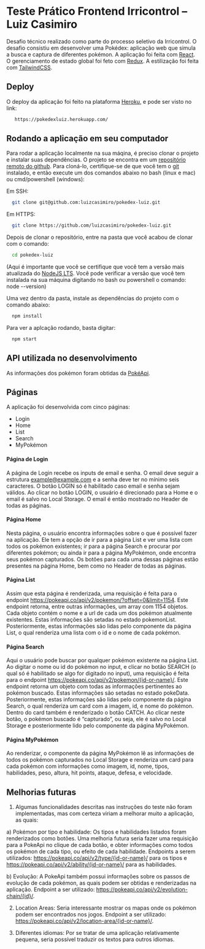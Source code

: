 # Teste Prático Frontend Irricontrol – Luiz Casimiro

Desafio técnico realizado como parte do processo seletivo da Irricontrol. O desafio consistiu em desenvolver uma Pokédex: aplicação web que simula a busca e captura de diferentes pokémon. A aplicação foi feita com [React](https://reactjs.org/). O gerenciamento de estado global foi feto com [Redux](https://redux-toolkit.js.org/). A estilização foi feita com [TailwindCSS](https://tailwindcss.com/).



## Deploy

O deploy da aplicação foi feito na plataforma [Heroku](https://www.heroku.com), e pode ser visto no link: 

```bash
   https://pokedexluiz.herokuapp.com/
```


## Rodando a aplicação em seu computador

Para rodar a aplicação localmente na sua máqina, é preciso clonar o projeto e instalar suas dependências. O projeto se encontra em um [repositório remoto do github](https://github.com/luizcasimiro/pokedex-luiz). Para cloná-lo, certifique-se de que você tem o [git](https://github.com/git-guides/install-git) instalado, e então execute um dos comandos abaixo no bash (linux e mac) ou cmd/powershell (windows):

Em SSH:
```bash
  git clone git@github.com:luizcasimiro/pokedex-luiz.git
```

Em HTTPS:
```bash
  git clone https://github.com/luizcasimiro/pokedex-luiz.git
```

Depois de clonar o repositório, entre na pasta que você acabou de clonar com o comando:

```bash
  cd pokedex-luiz
```

(Aqui é importante que você se certifique que você tem a versão mais atualizada do [NodeJS LTS](https://nodejs.org/en/). Você pode verificar a versão que você tem instalada na sua máquina digitando no bash ou powershell o comando: node --version)


Uma vez dentro da pasta, instale as dependências do projeto com o comando abaixo:

```bash
  npm install
```

Para ver a aplcação rodando, basta digitar:

```bash
  npm start
```

   
    
## API utilizada no desenvolvimento

As informações dos pokémon foram obtidas da [PokéApi](https://pokeapi.co/docs/v2). 



## Páginas

A aplicação foi desenvolvida com cinco páginas:

- Login
- Home
- List
- Search
- MyPokémon


#### Página de Login

A página de Login recebe os inputs de email e senha. O email deve seguir a estrutura example@example.com e a senha deve ter no mínimo seis caracteres. O botão LOGIN só é habilitado caso email e senha sejam válidos. Ao clicar no botão LOGIN, o usuário é direcionado para a Home e o email é salvo no Local Storage. O email é então mostrado no Header de todas as páginas. 




#### Página Home

Nesta página, o usuário encontra informações sobre o que é possível fazer na aplicação. Ele tem a opção de ir para a página List e ver uma lista com todos os pokémon existentes; ir para a página Search e procurar por diferentes pokémon; ou ainda ir para a página MyPokémon, onde encontra seus pokémon capturados. Os botões para cada uma dessas páginas estão presentes na página Home, bem como no Header de todas as páginas.




#### Página List

Assim que esta página é renderizada, uma requisição é feita para o endpoint https://pokeapi.co/api/v2/pokemon/?offset=0&limit=1154. Este endpoint retorna, entre outras informações, um array com 1154 objetos. Cada objeto contém o nome e a url de cada um dos pokémon atualmente existentes. Estas informações são setadas no estado pokemonList. Posteriormente, estas informações são lidas pelo componente da página List, o qual renderiza uma lista com o id e o nome de cada pokémon.




#### Página Search

Aqui o usuário pode buscar por qualquer pokémon existente na página List. Ao digitar o nome ou id do pokémon no input, e clicar no botão SEARCH (o qual só é habilitado se algo for digitado no input), uma requisição é feita para o endpoint https://pokeapi.co/api/v2/pokemon/{id-or-name}/. Este endpoint retorna um objeto com todas as informações pertinentes ao pokémon buscado. Estas informações são setadas no estado pokeData. Posteriormente, estas informações são lidas pelo componente da página Search, o qual renderiza um card com a imagem, id, e nome do pokémon. Dentro do card também é renderizado o botão CATCH. Ao clicar neste botão, o pokémon buscado é “capturado”, ou seja, ele é salvo no Local Storage e posteriormente lido pelo componente da página MyPokémon.




#### Página MyPokémon

Ao renderizar, o componente da página MyPokémon lê as informações de todos os pokémon capturados no Local Storage e renderiza um card para cada pokémon com informações como imagem, id, nome, tipos, habilidades, peso, altura, hit points, ataque, defesa, e velocidade. 




## Melhorias futuras

1. Algumas funcionalidades descritas nas instruções do teste não foram implementadas, mas com certeza viriam a melhorar muito a aplicação, as quais:

a) Pokémon por tipo e habilidade: Os tipos e habilidades listados foram renderizados como botões. Uma melhoria futura seria fazer uma requisição para a PokeApi no clique de cada botão, e obter informações como todos os pokémon de cada tipo, ou efeito de cada habilidade. Endpoints a serem utilizados: https://pokeapi.co/api/v2/type/{id-or-name}/ para os tipos e https://pokeapi.co/api/v2/ability/{id-or-name}/ para as habilidades. 

b) Evolução: A PokeApi também possui informações sobre os passos de evolução de cada pokémon, as quais podem ser obtidas e renderizadas na aplicação. Endpoint a ser utilizado: https://pokeapi.co/api/v2/evolution-chain/{id}/.

2. Location Areas: Seria interessante mostrar os mapas onde os pokémon podem ser encontrados nos jogos. Endpoint a ser utilizado: https://pokeapi.co/api/v2/location-area/{id-or-name}/.

3. Diferentes idiomas: Por se tratar de uma aplicação relativamente pequena, seria possível traduzir os textos para outros idiomas.  
